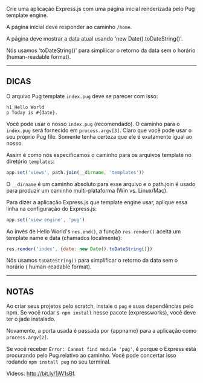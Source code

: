 Crie uma aplicação Express.js com uma página inicial renderizada pelo Pug template engine.

A página inicial deve responder ao caminho `/home`.

A página deve mostrar a data atual usando 'new Date().toDateString()'.

Nós usamos 'toDateString()' para simpliicar o retorno da data sem o horário (human-readable format).

-----------------------------

## DICAS

O arquivo Pug template `index.pug` deve se parecer com isso:

```pug
h1 Hello World
p Today is #{date}.
```

Você pode usar o nosso `index.pug` (recomendado). O caminho para o `index.pug` será fornecido em
`process.argv[3]`. Claro que você pode usar o seu próprio Pug file. Somente tenha certeza que ele é exatamente igual ao nosso.

Assim é como nós especificamos o caminho para os arquivos template no diretório `templates`:

```js
app.set('views', path.join(__dirname, 'templates'))
```

O `__dirname` é um caminho absoluto para esse arquivo e o path.join é usado para produzir um caminho multi-plataforma (Win vs. Linux/Mac).

Para dizer a aplicação Express.js que template engine usar, aplique essa linha na
configuração do Express.js:

```js
app.set('view engine', 'pug')
```

Ao invés de Hello World's `res.end()`, a função `res.render()` aceita
um template name e data (chamados localmente):

```js
res.render('index', {date: new Date().toDateString()})
```

Nós usamos `toDateString()` para simplificar o retorno da data sem o horário ( human-readable format).

--------------------------------

## NOTAS

Ao criar seus projetos pelo scratch, instale o `pug` e suas dependências pelo npm.
Se você rodar `$ npm install` nesse pacote (expressworks), você deve ter o jade instalado.

Novamente, a porta usada é passada por {appname} para a aplicação como `process.argv[2]`.

Se você receber `Error: Cannot find module 'pug'`, é porque o Express está procurando pelo Pug relativo ao caminho. Você pode concertar isso rodando `npm install pug` no seu terminal.

Videos: http://bit.ly/1jW1sBf.
